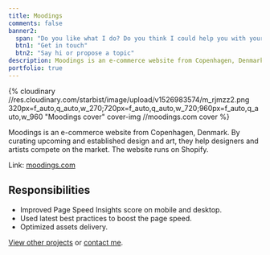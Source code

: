 ```yaml
---
title: Moodings
comments: false
banner2:
  span: "Do you like what I do? Do you think I could help you with your project?"
  btn1: "Get in touch"
  btn2: "Say hi or propose a topic"
description: Moodings is an e-commerce website from Copenhagen, Denmark. By curating upcoming and established design and art, they help designers and artists compete on the market. The website runs on Shopify.
portfolio: true
---
```


{% cloudinary //res.cloudinary.com/starbist/image/upload/v1526983574/m_rjmzz2.png 320px=f_auto,q_auto,w_270;720px=f_auto,q_auto,w_720;960px=f_auto,q_auto,w_960 "Moodings cover" cover-img //moodings.com cover %}

Moodings is an e-commerce website from Copenhagen, Denmark. By curating upcoming and established design and art, they help designers and artists compete on the market. The website runs on Shopify.

Link: [moodings.com](//moodings.com/)

## Responsibilities

- Improved Page Speed Insights score on mobile and desktop.
- Used latest best practices to boost the page speed.
- Optimized assets delivery.

[View other projects](/portfolio/) or [contact me](/about-me/).
